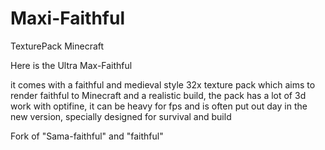 # Maxi-Faithful

TexturePack Minecraft


Here is the Ultra Max-Faithful

 

it comes with a faithful and medieval style 32x texture pack which aims to render faithful to Minecraft and a realistic build, the pack has a lot of 3d work with optifine, it can be heavy for fps and is often put out day in the new version, specially designed for survival and build

 

Fork of "Sama-faithful" and "faithful"
